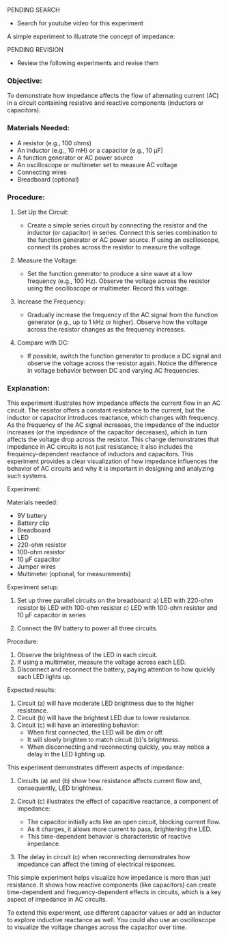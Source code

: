 PENDING SEARCH

- Search for youtube video for this experiment

A simple experiment to illustrate the concept of impedance:

PENDING REVISION

- Review the following experiments and revise them

### Objective:

To demonstrate how impedance affects the flow of alternating current (AC) in a circuit containing resistive and reactive components (inductors or capacitors).

### Materials Needed:

- A resistor (e.g., 100 ohms)
- An inductor (e.g., 10 mH) or a capacitor (e.g., 10 µF)
- A function generator or AC power source
- An oscilloscope or multimeter set to measure AC voltage
- Connecting wires
- Breadboard (optional)

### Procedure:

1. Set Up the Circuit:

   - Create a simple series circuit by connecting the resistor and the inductor (or capacitor) in series. Connect this series combination to the function generator or AC power source. If using an oscilloscope, connect its probes across the resistor to measure the voltage.

2. Measure the Voltage:

   - Set the function generator to produce a sine wave at a low frequency (e.g., 100 Hz). Observe the voltage across the resistor using the oscilloscope or multimeter. Record this voltage.

3. Increase the Frequency:

   - Gradually increase the frequency of the AC signal from the function generator (e.g., up to 1 kHz or higher). Observe how the voltage across the resistor changes as the frequency increases.

4. Compare with DC:

   - If possible, switch the function generator to produce a DC signal and observe the voltage across the resistor again. Notice the difference in voltage behavior between DC and varying AC frequencies.

### Explanation:

This experiment illustrates how impedance affects the current flow in an AC circuit. The resistor offers a constant resistance to the current, but the inductor or capacitor introduces reactance, which changes with frequency. As the frequency of the AC signal increases, the impedance of the inductor increases (or the impedance of the capacitor decreases), which in turn affects the voltage drop across the resistor. This change demonstrates that impedance in AC circuits is not just resistance; it also includes the frequency-dependent reactance of inductors and capacitors. This experiment provides a clear visualization of how impedance influences the behavior of AC circuits and why it is important in designing and analyzing such systems.


Experiment:

Materials needed:
- 9V battery
- Battery clip
- Breadboard
- LED
- 220-ohm resistor
- 100-ohm resistor
- 10 µF capacitor
- Jumper wires
- Multimeter (optional, for measurements)

Experiment setup:

1. Set up three parallel circuits on the breadboard:
   a) LED with 220-ohm resistor
   b) LED with 100-ohm resistor
   c) LED with 100-ohm resistor and 10 µF capacitor in series

2. Connect the 9V battery to power all three circuits.

Procedure:

1. Observe the brightness of the LED in each circuit.
2. If using a multimeter, measure the voltage across each LED.
3. Disconnect and reconnect the battery, paying attention to how quickly each LED lights up.

Expected results:

1. Circuit (a) will have moderate LED brightness due to the higher resistance.
2. Circuit (b) will have the brightest LED due to lower resistance.
3. Circuit (c) will have an interesting behavior:
   - When first connected, the LED will be dim or off.
   - It will slowly brighten to match circuit (b)'s brightness.
   - When disconnecting and reconnecting quickly, you may notice a delay in the LED lighting up.

This experiment demonstrates different aspects of impedance:

1. Circuits (a) and (b) show how resistance affects current flow and, consequently, LED brightness.

2. Circuit (c) illustrates the effect of capacitive reactance, a component of impedance:

   - The capacitor initially acts like an open circuit, blocking current flow.
   - As it charges, it allows more current to pass, brightening the LED.
   - This time-dependent behavior is characteristic of reactive impedance.

3. The delay in circuit (c) when reconnecting demonstrates how impedance can affect the timing of electrical responses.

This simple experiment helps visualize how impedance is more than just resistance. It shows how reactive components (like capacitors) can create time-dependent and frequency-dependent effects in circuits, which is a key aspect of impedance in AC circuits.

To extend this experiment, use different capacitor values or add an inductor to explore inductive reactance as well. You could also use an oscilloscope to visualize the voltage changes across the capacitor over time.
